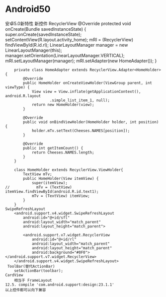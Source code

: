 # Android50
安卓5.0新特性
 新控件
    RecyclerView
        @Override
        protected void onCreate(Bundle savedInstanceState) {
            super.onCreate(savedInstanceState);
            setContentView(R.layout.activity_home);
            mRl = (RecyclerView) findViewById(R.id.rl);
            LinearLayoutManager manager = new LinearLayoutManager(this);
            manager.setOrientation(LinearLayoutManager.VERTICAL);
            mRl.setLayoutManager(manager);
            mRl.setAdapter(new HomeAdapter());
        }

        private class HomeAdapter extends RecyclerView.Adapter<HomeHolder> {
            @Override
            public HomeHolder onCreateViewHolder(ViewGroup parent, int viewType) {
                View view = View.inflate(getApplicationContext(), android.R.layout
                        .simple_list_item_1, null);
                return new HomeHolder(view);
            }

            @Override
            public void onBindViewHolder(HomeHolder holder, int position) {
                holder.mTv.setText(Cheeses.NAMES[position]);
            }

            @Override
            public int getItemCount() {
                return Cheeses.NAMES.length;
            }
        }

        class HomeHolder extends RecyclerView.ViewHolder{
            TextView mTv;
            public HomeHolder(View itemView) {
                super(itemView);
    //            mTv = (TextView) itemView.findViewById(android.R.id.text1);
                mTv = (TextView) itemView;
            }
        }
    SwipeRefreshLayout
        <android.support.v4.widget.SwipeRefreshLayout
            android:id="@+id/sfl"
            android:layout_width="match_parent"
            android:layout_height="match_parent">

            <android.support.v7.widget.RecyclerView
                android:id="@+id/rl"
                android:layout_width="match_parent"
                android:layout_height="match_parent"
                android:background="#0F0"></android.support.v7.widget.RecyclerView>
        </android.support.v4.widget.SwipeRefreshLayout>
     ToolBar(替代ActionBar)
        setActionBar(toolbar);
    CardView
        相当于 FrameLayout
    12.5. compile 'com.android.support:design:23.1.1'
    以上控件都可以向下兼容
